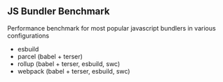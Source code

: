 ## JS Bundler Benchmark

Performance benchmark for most popular javascript bundlers in various configurations

- esbuild
- parcel (babel + terser)
- rollup (babel + terser, esbuild, swc)
- webpack (babel + terser, esbuild, swc)
